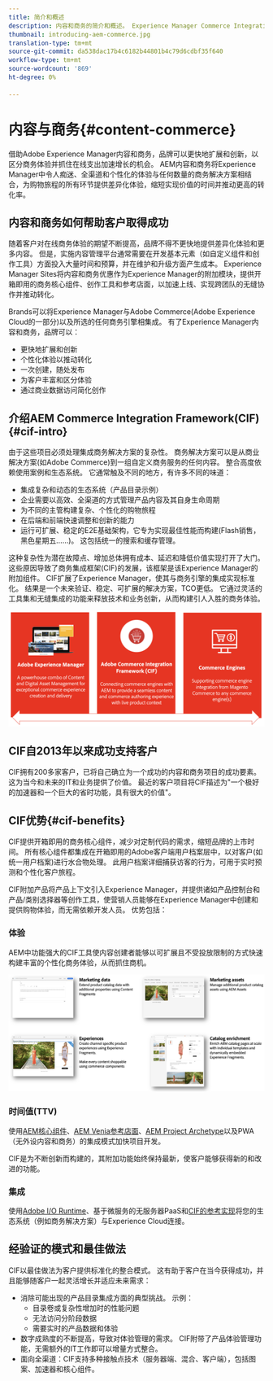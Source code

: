 ```yaml
---
title: 简介和概述
description: 内容和商务的简介和概述。 Experience Manager Commerce Integration Framework(CIF)是Adobe推荐的模式，用于将Magento和其他第三方商务解决方案中的商务服务与Experience Cloud集成和扩展。
thumbnail: introducing-aem-commerce.jpg
translation-type: tm+mt
source-git-commit: da538dac17b4c6182b44801b4c79d6cdbf35f640
workflow-type: tm+mt
source-wordcount: '869'
ht-degree: 0%

---
```


# 内容与商务{#content-commerce}

借助Adobe Experience Manager内容和商务，品牌可以更快地扩展和创新，以区分商务体验并抓住在线支出加速增长的机会。 AEM内容和商务将Experience Manager中令人痴迷、全渠道和个性化的体验与任何数量的商务解决方案相结合，为购物旅程的所有环节提供差异化体验，缩短实现价值的时间并推动更高的转化率。

## 内容和商务如何帮助客户取得成功

随着客户对在线商务体验的期望不断提高，品牌不得不更快地提供差异化体验和更多内容。 但是，实施内容管理平台通常需要在开发基本元素（如自定义组件和创作工具）方面投入大量时间和预算，并在维护和升级方面产生成本。 Experience Manager Sites将内容和商务优惠作为Experience Manager的附加模块，提供开箱即用的商务核心组件、创作工具和参考店面，以加速上线、实现跨团队的无缝协作并推动转化。

Brands可以将Experience Manager与Adobe Commerce(Adobe Experience Cloud的一部分)以及所选的任何商务引擎相集成。 有了Experience Manager内容和商务，品牌可以：

* 更快地扩展和创新
* 个性化体验以推动转化
* 一次创建，随处发布
* 为客户丰富和区分体验
* 通过商业数据访问简化创作

## 介绍AEM Commerce Integration Framework(CIF){#cif-intro}

由于这些项目必须处理集成商务解决方案的复杂性。 商务解决方案可以是从商业解决方案(如Adobe Commerce)到一组自定义商务服务的任何内容。 整合高度依赖使用案例和生态系统。 它通常触及不同的地方，有许多不同的味道：

* 集成复杂和动态的生态系统（产品目录示例）
* 企业需要以高效、全渠道的方式管理产品内容及其自身生命周期
* 为不同的主管构建复杂、个性化的购物旅程
* 在后端和前端快速调整和创新的能力
* 运行可扩展、稳定的E2E基础架构，它专为实现最佳性能而构建(Flash销售，黑色星期五……)。 这包括统一的搜索和缓存管理。

这种复杂性为潜在故障点、增加总体拥有成本、延迟和降低价值实现打开了大门。 这些原因导致了商务集成框架(CIF)的发展，该框架是该Experience Manager的附加组件。 CIF扩展了Experience Manager，使其与商务引擎的集成实现标准化。 结果是一个未来验证、稳定、可扩展的解决方案，TCO更低。 它通过灵活的工具集和无缝集成的功能来释放技术和业务创新，从而构建引人入胜的商务体验。

![CIF元素](./assets/CIF/CIF_Overview.png)

## CIF自2013年以来成功支持客户

CIF拥有200多家客户，已将自己确立为一个成功的内容和商务项目的成功要素。 这为当今和未来的IT和业务提供了价值。 最近的客户项目将CIF描述为&quot;一个极好的加速器和一个巨大的省时功能，具有很大的价值&quot;。

## CIF优势{#cif-benefits}

CIF提供开箱即用的商务核心组件，减少对定制代码的需求，缩短品牌的上市时间。 所有核心组件都集成在开箱即用的Adobe客户端用户档案层中，以对客户(如统一用户档案)进行水合物处理。 此用户档案详细捕获访客的行为，可用于实时预测和个性化客户旅程。

CIF附加产品将产品上下文引入Experience Manager，并提供诸如产品控制台和产品/类别选择器等创作工具，使营销人员能够在Experience Manager中创建和提供购物体验，而无需依赖开发人员。 优势包括：

### 体验

AEM中功能强大的CIF工具使内容创建者能够以可扩展且不受投放限制的方式快速构建丰富的个性化商务体验，从而抓住商机。

![CIF元素](./assets/CIF/CIF_Product_Experience_Management.png)

### 时间值(TTV)

使用[AEM核心组件](https://www.aemcomponents.dev/)、[AEM Venia参考店面](https://github.com/adobe/aem-cif-guides-venia)、[AEM Project Archetype](https://experienceleague.adobe.com/docs/experience-manager-core-components/using/developing/archetype/overview.html)以及PWA（无外设内容和商务）的集成模式加快项目开发。

CIF是为不断创新而构建的，其附加功能始终保持最新，使客户能够获得新的和改进的功能。

### 集成

使用[Adobe I/O Runtime](https://www.adobe.io/apis/experienceplatform/runtime.html)、基于微服务的无服务器PaaS和[CIF的参考实现](https://github.com/adobe/commerce-cif-graphql-integration-reference)将您的生态系统（例如商务解决方案）与Experience Cloud连接。

## 经验证的模式和最佳做法

CIF以最佳做法为客户提供标准化的整合模式。 这有助于客户在当今获得成功，并且能够随客户一起灵活增长并适应未来需求：

* 消除可能出现的产品目录集成方面的典型挑战。 示例：
   * 目录卷或复杂性增加时的性能问题
   * 无法访问分阶段数据
   * 需要实时的产品数据和体验
* 数字成熟度的不断提高，导致对体验管理的需求。 CIF附带了产品体验管理功能，无需额外的IT工作即可以增量方式整合。
* 面向全渠道：CIF支持多种接触点技术（服务器端、混合、客户端），包括图案、加速器和核心组件。
